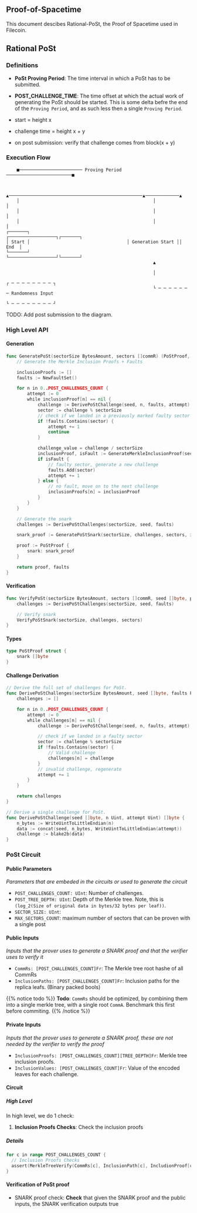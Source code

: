 ## Proof-of-Spacetime

This document descibes Rational-PoSt, the Proof of Spacetime used in Filecoin.


## Rational PoSt

### Definitions

- **PoSt Proving Period**: The time interval in which a PoSt has to be submitted.
- **POST_CHALLENGE_TIME**: The time offset at which the actual work of generating the PoSt should be started. This is some delta befre the end of the `Proving Period`, and as such less then a single `Proving Period`.

- start = height x
- challenge time = height x + y
- on post submission: verify that challenge comes from block(x + y)

### Execution Flow

```
    ■──────────────────────── Proving Period ─────────────────────────■


    ▲───────────────────────────────────────────────────▲─────────────▲
    │                                                   │             │
    │                                                   │             │
    │                                                   │             │
┌───────┐                                     ┌──────────────────┐┌───────┐
│ Start │                                     │ Generation Start ││  End  │
└───────┘                                     └──────────────────┘└───────┘
                                                        ▲

                                                        │
                                                                       ┌ ─ ─ ─ ─ ─ ─ ─ ─ ┐
                                                        └ ─ ─ ─ ─ ─ ─ ─ Randomness Input
                                                                       └ ─ ─ ─ ─ ─ ─ ─ ─ ┘
```

TODO: Add post submission to the diagram.




### High Level API

#### Generation

```go
func GeneratePoSt(sectorSize BytesAmount, sectors []commR) (PoStProof, FaultSet) {
    // Generate the Merkle Inclusion Proofs + Faults

    inclusionProofs := []
    faults := NewFaultSet()

    for n in 0..POST_CHALLENGES_COUNT {
        attempt := 0
        while inclusionProof[n] == nil {
            challenge := DerivePoStChallenge(seed, n, faults, attempt)
            sector := challenge % sectorSize
            // check if we landed in a previously marked faulty sector
            if !faults.Contains(sector) {
                attempt += 1
                continue
            }

            challenge_value = challenge / sectorSize
            inclusionProof, isFault := GenerateMerkleInclusionProof(sector, challenge_value)
            if isFault {
                // faulty sector, generate a new challenge
                faults.Add(sector)
                attempt += 1
            } else {
                // no fault, move on to the next challenge
                inclusionProofs[n] = inclusionProof
            }
        }
    }

    // Generate the snark
    challenges := DerivePoStChallenges(sectorSize, seed, faults)

    snark_proof := GeneratePoStSnark(sectorSize, challenges, sectors, inclusionProofs)

    proof := PoStProof {
        snark: snark_proof
    }

    return proof, faults
}
```

#### Verification


```go
func VerifyPoSt(sectorSize BytesAmount, sectors []commR, seed []byte, proof PoStProof, faults FaultSet) bool {
    challenges := DerivePoStChallenges(sectorSize, seed, faults)

    // Verify snark
    VerifyPoStSnark(sectorSize, challenges, sectors)
}
```


#### Types

```go
type PoStProof struct {
    snark []byte
}
```

#### Challenge Derivation

```go
// Derive the full set of challenges for PoSt.
func DerivePoStChallenges(sectorSize BytesAmount, seed []byte, faults FaultSet) [POST_CHALLENGES_COUNT][]byte {
    challenges := []

    for n in 0..POST_CHALLENGES_COUNT {
        attempt := 0
        while challenges[n] == nil {
            challenge := DerivePoStChallenge(seed, n, faults, attempt)

            // check if we landed in a faulty sector
            sector := challenge % sectorSize
            if !faults.Contains(sector) {
                // Valid challenge
                challenges[n] = challenge
            }
            // invalid challenge, regenerate
            attempt += 1
        }
    }

    return challenges
}

// Derive a single challenge for PoSt.
func DerivePoStChallenge(seed []byte, n Uint, attempt Uint) []byte {
    n_bytes := WriteUintToLittleEndian(n)
    data := concat(seed, n_bytes, WriteUintToLittleEndian(attempt))
    challenge := blake2b(data)
}
```


### PoSt Circuit

#### Public Parameters

*Parameters that are embeded in the circuits or used to generate the circuit*

- `POST_CHALLENGES_COUNT: UInt`: Number of challenges.
- `POST_TREE_DEPTH: UInt`: Depth of the Merkle tree. Note, this is `(log_2(Size of original data in bytes/32 bytes per leaf))`.
- `SECTOR_SIZE: UInt`:
- `MAX_SECTORS_COUNT`: maximum number of sectors that can be proven with a single post

#### Public Inputs

*Inputs that the prover uses to generate a SNARK proof and that the verifier uses to verify it*

- `CommRs: [POST_CHALLENGES_COUNT]Fr`: The Merkle tree root hashe of all CommRs
- `InclusionPaths: [POST_CHALLENGES_COUNT]Fr`: Inclusion paths for the replica leafs. (Binary packed bools)

{{% notice todo %}}
**Todo**: `CommRs` should be optimized, by combining them into a single merkle tree, with a single root `CommA`.
Benchmark this first before commiting.
{{% /notice %}}

#### Private Inputs

*Inputs that the prover uses to generate a SNARK proof, these are not needed by the verifier to verify the proof*

- `InclusionProofs: [POST_CHALLENGES_COUNT][TREE_DEPTH]Fr`: Merkle tree inclusion proofs.
- `InclusionValues: [POST_CHALLENGES_COUNT]Fr`: Value of the encoded leaves for each challenge.


#### Circuit

##### High Level

In high level, we do 1 check:

1. **Inclusion Proofs Checks**: Check the inclusion proofs

##### Details

```go
for c in range POST_CHALLENGES_COUNT {
  // Inclusion Proofs Checks
  assert(MerkleTreeVerify(CommRs[c], InclusionPath[c], IncludionProof[c], InclusionValue[c]))
}
```

#### Verification of PoSt proof

- SNARK proof check: **Check** that given the SNARK proof and the public inputs, the SNARK verification outputs true
